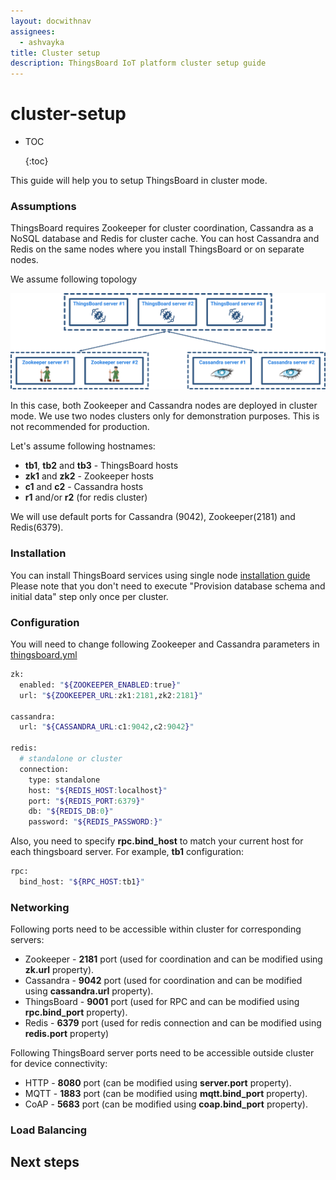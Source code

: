 ```yaml
---
layout: docwithnav
assignees:
  - ashvayka
title: Cluster setup
description: ThingsBoard IoT platform cluster setup guide
---
```


# cluster-setup

* TOC

  {:toc}

This guide will help you to setup ThingsBoard in cluster mode.

### Assumptions

ThingsBoard requires Zookeeper for cluster coordination, Cassandra as a NoSQL database and Redis for cluster cache. You can host Cassandra and Redis on the same nodes where you install ThingsBoard or on separate nodes.

We assume following topology

![image](../../../.gitbook/assets/cluster-topology.svg)

In this case, both Zookeeper and Cassandra nodes are deployed in cluster mode. We use two nodes clusters only for demonstration purposes. This is not recommended for production.

Let's assume following hostnames:

* **tb1**, **tb2** and **tb3** - ThingsBoard hosts
* **zk1** and **zk2** - Zookeeper hosts
* **c1** and **c2** - Cassandra hosts 
* **r1** and/or **r2** \(for redis cluster\)

We will use default ports for Cassandra \(9042\), Zookeeper\(2181\) and Redis\(6379\).

### Installation

You can install ThingsBoard services using single node [installation guide](https://github.com/caoyingde/thingsboard.github.io/tree/9437083b88083a9b2563248432cbbe460867fbaf/docs/user-guide/install/linux/README.md) Please note that you don't need to execute "Provision database schema and initial data" step only once per cluster.

### Configuration

You will need to change following Zookeeper and Cassandra parameters in [thingsboard.yml](https://github.com/caoyingde/thingsboard.github.io/tree/9437083b88083a9b2563248432cbbe460867fbaf/docs/user-guide/install/config/README.md#thingsboardyml)

```bash
zk:
  enabled: "${ZOOKEEPER_ENABLED:true}"
  url: "${ZOOKEEPER_URL:zk1:2181,zk2:2181}"

cassandra:
  url: "${CASSANDRA_URL:c1:9042,c2:9042}"

redis: 
  # standalone or cluster
  connection:
    type: standalone
    host: "${REDIS_HOST:localhost}"
    port: "${REDIS_PORT:6379}"
    db: "${REDIS_DB:0}"
    password: "${REDIS_PASSWORD:}"
```

Also, you need to specify **rpc.bind\_host** to match your current host for each thingsboard server. For example, **tb1** configuration:

```bash
rpc:
  bind_host: "${RPC_HOST:tb1}"
```

### Networking

Following ports need to be accessible within cluster for corresponding servers:

* Zookeeper - **2181** port \(used for coordination and can be modified using **zk.url** property\).
* Cassandra - **9042** port \(used for coordination and can be modified using **cassandra.url** property\).
* ThingsBoard - **9001** port \(used for RPC and can be modified using **rpc.bind\_port** property\).
* Redis     - **6379** port \(used for redis connection and can be modified using **redis.port** property\)

Following ThingsBoard server ports need to be accessible outside cluster for device connectivity:

* HTTP - **8080** port \(can be modified using **server.port** property\).
* MQTT - **1883** port \(can be modified using **mqtt.bind\_port** property\).
* CoAP - **5683** port \(can be modified using **coap.bind\_port** property\).

### Load Balancing

## Next steps

